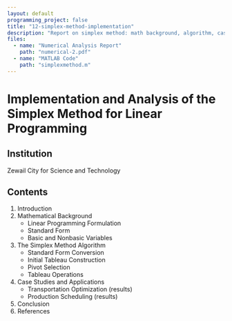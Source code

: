 ```yaml
---
layout: default
programming_project: false
title: "12-simplex-method-implementation"
description: "Report on simplex method: math background, algorithm, case studies in transportation optimization and production scheduling.  "
files:
  - name: "Numerical Analysis Report"
    path: "numerical-2.pdf"
  - name: "MATLAB Code"
    path: "simplexmethod.m"
---
```

# Implementation and Analysis of the Simplex Method for Linear Programming

## Institution
Zewail City for Science and Technology

## Contents
1. Introduction
2. Mathematical Background
   - Linear Programming Formulation
   - Standard Form
   - Basic and Nonbasic Variables
3. The Simplex Method Algorithm
   - Standard Form Conversion
   - Initial Tableau Construction
   - Pivot Selection
   - Tableau Operations
4. Case Studies and Applications
   - Transportation Optimization (results)
   - Production Scheduling (results)
5. Conclusion
6. References


